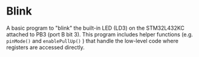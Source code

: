 # Blink

A basic program to "blink" the built-in LED (LD3) on the STM32L432KC attached to PB3 (port B bit 3).
This program includes helper functions (e.g. `pinMode()` and `enablePullUp()` ) that handle the low-level code where registers are accessed directly.